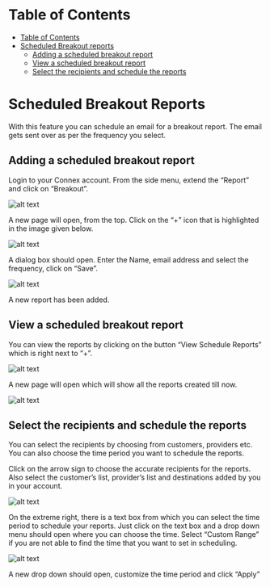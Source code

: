 # Table of Contents
* [Table of Contents](#table-of-contents)
* [Scheduled Breakout reports](#scheduled-breakout-reports)
  * [Adding a scheduled breakout report](#adding-a-scheduled-breakout-report)
  * [View a scheduled breakout report](#view-a-scheduled-breakout-report)
  * [Select the recipients and schedule the reports](#select-the-recipients-and-schedule-the-reports)


# Scheduled Breakout Reports

With this feature you can schedule an email for a breakout report. The email gets sent over as per the frequency you select.

## Adding a scheduled breakout report

Login to your Connex account.  From the side menu, extend the “Report” and click on “Breakout”.
 
 ![alt text][report-1]

A new page will open, from the top. Click on the “+” icon that is highlighted in the image given below.

 ![alt text][report-2]
 
A dialog box should open. Enter the Name, email address and select the frequency, click on “Save”.
 
 ![alt text][report-3] 

A new report has been added.

## View a scheduled breakout report

You can view the reports by clicking on the button “View Schedule Reports” which is right next to “+”.

 ![alt text][report-4]  

A new page will open which will show all the reports created till now.

 ![alt text][report-5]  

## Select the recipients and schedule the reports

You can select the recipients by choosing from customers, providers etc.  You can also choose the time period you want to schedule the reports.

Click on the arrow sign to choose the accurate recipients for the reports. 
Also select the customer’s list, provider’s list and destinations added by you in your account.

![alt text][report-6] 

On the extreme right, there is a text box from which you can select the time period to schedule your reports. Just click on the text box and a drop down menu should open where you can choose the time.
Select “Custom Range” if you are not able to find the time that you want to set in scheduling.

![alt text][report-7] 

A new drop down should open, customize the time period and click “Apply”

[report-1]: https://raw.githubusercontent.com/digipigeon/connexcs-user-docs/master/new-images/255.png "Report-1"
[report-2]: https://raw.githubusercontent.com/digipigeon/connexcs-user-docs/master/new-images/256.png "Report-2"
[report-3]: https://raw.githubusercontent.com/digipigeon/connexcs-user-docs/master/new-images/257.png "Report-3"
[report-4]: https://raw.githubusercontent.com/digipigeon/connexcs-user-docs/master/new-images/258.png "Report-4"
[report-5]: https://raw.githubusercontent.com/digipigeon/connexcs-user-docs/master/new-images/259.png "Report-5"
[report-6]: https://raw.githubusercontent.com/digipigeon/connexcs-user-docs/master/new-images/260.png "Report-6"
[report-7]: https://raw.githubusercontent.com/digipigeon/connexcs-user-docs/master/new-images/261.png "Report-7"
